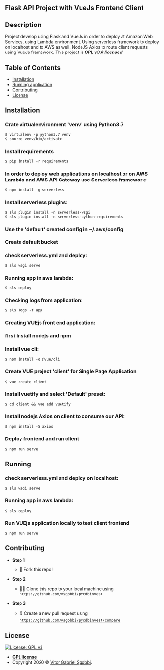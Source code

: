 ## Flask API Project with VueJs Frontend Client

## Description
Project develop using Flask and VueJs in order to deploy at Amazon Web Services, using Lambda environment.
Using serverless framework to deploy on localhost and to AWS as well. NodeJS Axios to route client requests using VueJs
framework. This project is ***GPL v3.0 licensed***.

## Table of Contents


- [Installation](#installation)
- [Running application](#running)
- [Contributing](#contributing)
- [License](#license)

## Installation

### Crate virtualenvironment 'venv' using Python3.7
```
$ virtualenv -p python3.7 venv
$ source venv/bin/activate
```
### Install requirements
```
$ pip install -r requirements
```
### In order to deploy web applications on localhost or on AWS Lambda and AWS API Gateway use Serverless framework:
```
$ npm install -g serverless
```
### Install serverless plugins:
```
$ sls plugin install -n serverless-wsgi
$ sls plugin install -n serverless-python-requirements
```
### Use the 'default' created config in ~/.aws/config
### Create default bucket
### check serverless.yml and deploy: 
```
$ sls wsgi serve
```
### Running app in aws lambda:
```
$ sls deploy
```
### Checking logs from application:
```
$ sls logs -f app
```
### Creating VUEjs front end application:
### first install nodejs and npm
### Install vue cli: 
```
$ npm install -g @vue/cli
```
### Create VUE project 'client' for Single Page Application
```
$ vue create client
```
### Install vuetify and select 'Default' preset:
```
$ cd client && vue add vuetify
```
### Install nodejs Axios on client to consume our API:
```
$ npm install -S axios
```
### Deploy frontend and run client 
```
$ npm run serve
```

## Running
### check serverless.yml and deploy on localhost: 
```
$ sls wsgi serve
```
### Running app in aws lambda:
```
$ sls deploy
```
### Run VUEjs application locally to test client frontend
```
$ npm run serve
```

## Contributing

- **Step 1**
    - 🍴 Fork this repo!

- **Step 2**
    - 🔨🔨 Clone this repo to your local machine using `https://github.com/vsgobbi/pycdbinvest`

- **Step 3**
    - 🔃 Create a new pull request using 
    <a href="https://github.com/vsgobbi/pycdbinvest/compare/" target="_blank">`https://github.com/vsgobbi/pycdbinvest/compare`</a>

## License

 [![License: GPL v3](https://img.shields.io/badge/License-GPLv3-blue.svg)](https://www.gnu.org/licenses/gpl-3.0)
- **[GPL license](https://www.gnu.org/licenses/gpl-3.0)**
- Copyright 2020 © <a href="https://github.com/vsgobbi" target="_blank">Vitor Gabriel Sgobbi</a>.